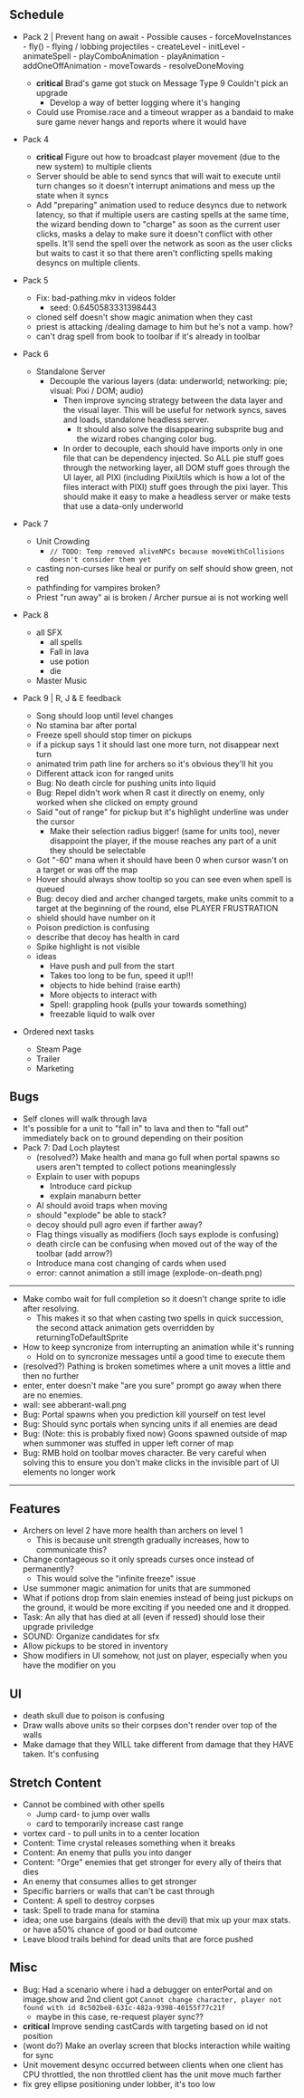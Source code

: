 ## Schedule
- Pack 2 | Prevent hang on await
        - Possible causes
            - forceMoveInstances
            - fly() - flying / lobbing projectiles
            - createLevel
            - initLevel
            - animateSpell
            - playComboAnimation
            - playAnimation
            - addOneOffAnimation
            - moveTowards
            - resolveDoneMoving
    - **critical** Brad's game got stuck on Message Type 9 Couldn't pick an upgrade
        - Develop a way of better logging where it's hanging
    - Could use Promise.race and a timeout wrapper as a bandaid to make sure game never hangs and reports where it would have
- Pack 4
    - **critical** Figure out how to broadcast player movement (due to the new system) to multiple clients
    - Server should be able to send syncs that will wait to execute until turn changes so it doesn't interrupt animations and mess up the state when it syncs
    - Add "preparing" animation used to reduce desyncs due to network latency, so that if multiple users are casting spells at the same time, the wizard bending down to "charge" as soon as the current user clicks, masks a delay to make sure it doesn't conflict with other spells.  It'll send the spell over the network as soon as the user clicks but waits to cast it so that there aren't conflicting spells making desyncs on multiple clients.
- Pack 5
    - Fix: bad-pathing.mkv in videos folder
        - seed: 0.6450583331398443
    - cloned self doesn't show magic animation when they cast
    - priest is attacking /dealing damage to him but he's not a vamp. how?
    - can't drag spell from book to toolbar if it's already in toolbar
- Pack 6
    - Standalone Server
        - Decouple the various layers (data: underworld; networking: pie; visual: Pixi / DOM; audio)
            - Then improve syncing strategy between the data layer and the visual layer.  This will be useful for network syncs, saves and loads, standalone headless server.
                - It should also solve the disappearing subsprite bug and the wizard robes changing color bug.
            - In order to decouple, each should have imports only in one file that can be dependency injected.  So ALL pie stuff goes through the networking layer, all DOM stuff goes through the UI layer, all PIXI (including PixiUtils which is how a lot of the files interact with PIXI) stuff goes through the pixi layer.  This should make it easy to make a headless server or make tests that use a data-only underworld
- Pack 7
    - Unit Crowding
        - `// TODO: Temp removed aliveNPCs because moveWithCollisions doesn't consider them yet`
    - casting non-curses like heal or purify on self should show green, not red
    - pathfinding for vampires broken?
    - Priest "run away" ai is broken / Archer pursue ai is not working well


- Pack 8
    - all SFX
        - all spells
        - Fall in lava
        - use potion
        - die
    - Master Music
- Pack 9 | R, J & E feedback
    - Song should loop until level changes
    - No stamina bar after portal
    - Freeze spell should stop timer on pickups
    - if a pickup says 1 it should last one more turn, not disappear next turn
    - animated trim path line for archers so it's obvious they'll hit you
    - Different attack icon for ranged units
    - Bug: No death circle for pushing units into liquid
    - Bug: Repel didn't work when R cast it directly on enemy, only worked when she clicked on empty ground
    - Said "out of range" for pickup but it's highlight underline was under the cursor 
        - Make their selection radius bigger! (same for units too), never disappoint the player, if the mouse reaches any part of a unit they should be selectable
    - Got "-60" mana when it should have been 0 when cursor wasn't on a target or was off the map
    - Hover should always show tooltip so you can see even when spell is queued
    - Bug: decoy died and archer changed targets, make units commit to a target at the beginning of the round, else PLAYER FRUSTRATION
    - shield should have number on it
    - Poison prediction is confusing
    - describe that decoy has health in card
    - Spike highlight is not visible
    - ideas
        - Have push and pull from the start
        - Takes too long to be fun, speed it up!!! 
        - objects to hide behind (raise earth)
        - More objects to interact with
        - Spell: grappling hook (pulls your towards something)
        - freezable liquid to walk over
        
        


- Ordered next tasks
    - Steam Page
    - Trailer
    - Marketing
## Bugs
- Self clones will walk through lava
- It's possible for a unit to "fall in" to lava and then to "fall out" immediately back on to ground depending on their position
- Pack 7: Dad Loch playtest
    - (resolved?) Make health and mana go full when portal spawns so users aren't tempted to collect potions meaninglessly
    - Explain to user with popups
        - Introduce card pickup
        - explain manaburn better
    - AI should avoid traps when moving
    - should "explode" be able to stack?
    - decoy should pull agro even if farther away?
    - Flag things visually as modifiers (loch says explode is confusing)
    - death circle can be confusing when moved out of the way of the toolbar (add arrow?)
    - Introduce mana cost changing of cards when used
    - error: cannot animation a still image (explode-on-death.png)
---
- Make combo wait for full completion so it doesn't change sprite to idle after resolving.
    - This makes it so that when casting two spells in quick succession, the second attack animation gets overridden by returningToDefaultSprite
- How to keep syncronize from interrupting an animation while it's running
    - Hold on to syncronize messages until a good time to execute them
- (resolved?) Pathing is broken sometimes where a unit moves a little and then no further
- enter, enter doesn't make "are you sure" prompt go away when there are no enemies.
- wall: see abberant-wall.png
- Bug: Portal spawns when you prediction kill yourself on test level
- Bug: Should sync portals when syncing units if all enemies are dead
- Bug: (Note: this is probably fixed now) Goons spawned outside of map when summoner was stuffed in upper left corner of map
- Bug: RMB hold on toolbar moves character.  Be very careful when solving this to ensure you don't make clicks in the invisible part of UI elements no longer work
---
## Features
- Archers on level 2 have more health than archers on level 1
    - This is because unit strength gradually increases, how to communicate this?
- Change contageous so it only spreads curses once instead of permanently?
    - This would solve the "infinite freeze" issue
- Use summoner magic animation for units that are summoned
- What if potions drop from slain enemies instead of being just pickups on the ground, it would be more exciting if you needed one and it dropped.
- Task: An ally that has died at all (even if ressed) should lose their upgrade priviledge
- SOUND: Organize candidates for sfx
- Allow pickups to be stored in inventory
- Show modifiers in UI somehow, not just on player, especially when you have the modifier on you
## UI
- death skull due to poison is confusing
- Draw walls above units so their corpses don't render over top of the walls
- Make damage that they WILL take different from damage that they HAVE taken.  It's confusing
## Stretch Content
- Cannot be combined with other spells
    - Jump card- to jump over walls
    - card to temporarily increase cast range
- vortex card - to pull units in to a center location
- Content: Time crystal releases something when it breaks
- Content: An enemy that pulls you into danger
- Content: "Orge" enemies that get stronger for every ally of theirs that dies
- An enemy that consumes allies to get stronger
- Specific barriers or walls that can't be cast through
- Content: A spell to destroy corpses
- task: Spell to trade mana for stamina
- idea; one use bargains (deals with the devil) that mix up your max stats.  or have a50% chance of good or bad outcome
- Leave blood trails behind for dead units that are force pushed

## Misc
- Bug: Had a scenario where i had a debugger on enterPortal and on image.show
and 2nd client got `Cannot change character, player not found with id 8c502be8-631c-482a-9398-40155f77c21f`
    - maybe in this case, re-request player sync??
- **critical** Improve sending castCards with targeting based on id not position
- (wont do?) Make an overlay screen that blocks interaction while waiting for sync
- Unit movement desync occurred between clients when one client has CPU throttled, the non throttled client has the unit move much farther
- fix grey ellipse positioning under lobber, it's too low